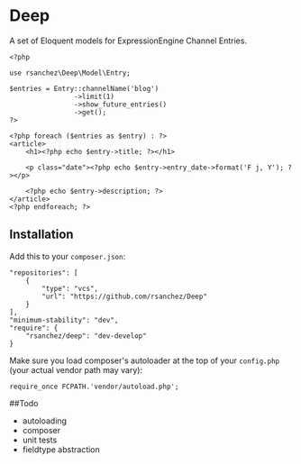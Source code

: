 # Deep

A set of Eloquent models for ExpressionEngine Channel Entries.

```
<?php

use rsanchez\Deep\Model\Entry;

$entries = Entry::channelName('blog')
        		->limit(1)
        		->show_future_entries()
                ->get();
?>

<?php foreach ($entries as $entry) : ?>
<article>
	<h1><?php echo $entry->title; ?></h1>
	
	<p class="date"><?php echo $entry->entry_date->format('F j, Y'); ?></p>

	<?php echo $entry->description; ?>
</article>
<?php endforeach; ?>
```

## Installation

Add this to your `composer.json`:

    "repositories": [
        {
            "type": "vcs",
            "url": "https://github.com/rsanchez/Deep"
        }
    ],
    "minimum-stability": "dev",
    "require": {
        "rsanchez/deep": "dev-develop"
    }

Make sure you load composer's autoloader at the top of your `config.php` (your actual vendor path may vary):

    require_once FCPATH.'vendor/autoload.php';


##Todo

- autoloading
- composer
- unit tests
- fieldtype abstraction